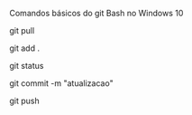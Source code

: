 Comandos básicos do git Bash no Windows 10

git pull

git add .

git status

git commit -m "atualizacao"

git push
